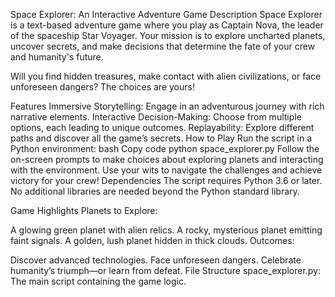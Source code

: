 Space Explorer: An Interactive Adventure Game
Description
Space Explorer is a text-based adventure game where you play as Captain Nova, the leader of the spaceship Star Voyager. Your mission is to explore uncharted planets, uncover secrets, and make decisions that determine the fate of your crew and humanity's future.

Will you find hidden treasures, make contact with alien civilizations, or face unforeseen dangers? The choices are yours!

Features
Immersive Storytelling: Engage in an adventurous journey with rich narrative elements.
Interactive Decision-Making: Choose from multiple options, each leading to unique outcomes.
Replayability: Explore different paths and discover all the game’s secrets.
How to Play
Run the script in a Python environment:
bash
Copy code
python space_explorer.py
Follow the on-screen prompts to make choices about exploring planets and interacting with the environment.
Use your wits to navigate the challenges and achieve victory for your crew!
Dependencies
The script requires Python 3.6 or later. No additional libraries are needed beyond the Python standard library.

Game Highlights
Planets to Explore:

A glowing green planet with alien relics.
A rocky, mysterious planet emitting faint signals.
A golden, lush planet hidden in thick clouds.
Outcomes:

Discover advanced technologies.
Face unforeseen dangers.
Celebrate humanity’s triumph—or learn from defeat.
File Structure
space_explorer.py: The main script containing the game logic.
